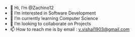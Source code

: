 - 👋 Hi, I’m @Zachino12
- 👀 I’m interested in Software Development
- 🌱 I’m currently learning Computer Science
- 💞️ I’m looking to collaborate on Projects
- 📫 How to reach me is by email : v.vishal1903@gmail.com

<!---
Zachino12/Zachino12 is a ✨ special ✨ repository because its `README.md` (this file) appears on your GitHub profile.
You can click the Preview link to take a look at your changes.
--->
